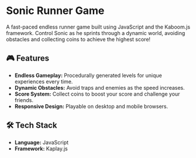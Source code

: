 # Sonic Runner Game  

A fast-paced endless runner game built using JavaScript and the Kaboom.js framework. Control Sonic as he sprints through a dynamic world, avoiding obstacles and collecting coins to achieve the highest score!

## 🎮 Features  
- **Endless Gameplay:** Procedurally generated levels for unique experiences every time.  
- **Dynamic Obstacles:** Avoid traps and enemies as the speed increases.  
- **Score System:** Collect coins to boost your score and challenge your friends.  
- **Responsive Design:** Playable on desktop and mobile browsers.

## 🛠️ Tech Stack  
- **Language:** JavaScript  
- **Framework:** Kaplay.js

